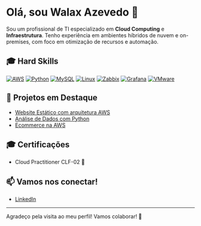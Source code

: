 # Olá, sou Walax Azevedo 👋

Sou um profissional de TI especializado em **Cloud Computing** e **Infraestrutura**. Tenho experiência em ambientes híbridos de nuvem e on-premises, com foco em otimização de recursos e automação. 

## 🎓 Hard Skills

[![AWS](https://img.shields.io/badge/AWS-FF9900?style=flat&logo=amazonaws&logoColor=white)](https://aws.amazon.com/) 
[![Python](https://img.shields.io/badge/Python-3776AB?style=flat&logo=python&logoColor=white)](https://www.python.org/)
[![MySQL](https://img.shields.io/badge/MySQL-4479A1?style=flat&logo=mysql&logoColor=white)](https://www.mysql.com/)
[![Linux](https://img.shields.io/badge/Linux-FCC624?style=flat&logo=linux&logoColor=black)](https://www.linux.org/)
[![Zabbix](https://img.shields.io/badge/Zabbix-DC143C?style=flat&logo=zabbix&logoColor=white)](https://www.zabbix.com/)
[![Grafana](https://img.shields.io/badge/Grafana-F46800?style=flat&logo=grafana&logoColor=white)](https://grafana.com/)
[![VMware](https://img.shields.io/badge/VMware-1DC5E0?style=flat&logo=vmware&logoColor=white)](https://www.vmware.com/)

## 🚀 Projetos em Destaque

- [Website Estático com arquitetura AWS](https://github.com/wlazevedo/static-site-s3)
- [Análise de Dados com Python](https://github.com/wlazevedo/analise-python)
- [Ecommerce na AWS](https://github.com/wlazevedo/cloudmart)
## 🎓 Certificações

- Cloud Practitioner CLF-02 🏅

## 📫 Vamos nos conectar!

- [LinkedIn](https://www.linkedin.com/in/walax-azevedo-brandao-2483a6212/)

---

Agradeço pela visita ao meu perfil! Vamos colaborar! 🤝
